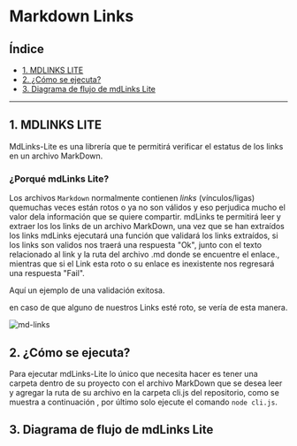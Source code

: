 # Markdown Links

## Índice

* [1. MDLINKS LITE](#1-MDLINKS-LITE)
* [2.  ¿Cómo se ejecuta?](#2-¿Cómo-se-ejecuta?)
* [3. Diagrama de flujo de mdLinks Lite](#3-Diagrama-de-flujo-de-mdLinks-Lite)


***

## 1. MDLINKS LITE
MdLinks-Lite es una librería que te permitirá verificar el estatus de los links en un archivo MarkDown.

### ¿Porqué mdLinks Lite?
Los archivos `Markdown` normalmente contienen _links_ (vínculos/ligas) quemuchas veces están rotos o ya no son válidos y eso perjudica mucho el valor dela información que se quiere compartir.
mdLinks te permitirá leer y extraer los los links de un archivo MarkDown, una vez que se han extraídos los links mdLinks ejecutará una función que validará los links extraídos, si los links son validos nos traerá una respuesta "Ok", junto con el texto relacionado al link y la ruta del archivo .md donde se encuentre el enlace., mientras que si el Link esta roto o su enlace es inexistente nos regresará una respuesta "Fail".

Aquí un ejemplo de una validación exitosa.

en caso de que alguno de nuestros Links esté roto, se vería de esta manera. 


![md-links](https://user-images.githubusercontent.com/110297/42118443-b7a5f1f0-7bc8-11e8-96ad-9cc5593715a6.jpg)

## 2. ¿Cómo se ejecuta?
Para ejecutar mdLinks-Lite lo único que necesita hacer es tener una carpeta dentro de su proyecto con el archivo MarkDown que se desea leer y agregar la ruta de su archivo en la carpeta cli.js del repositorio, como se muestra a continuación , por último solo ejecute el comando `node cli.js`.

## 3. Diagrama de flujo de mdLinks Lite


